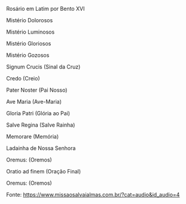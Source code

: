 Rosário em Latim por Bento XVI

Mistério Dolorosos


Mistério Luminosos


Mistério Gloriosos


Mistério Gozosos


Signum Crucis (Sinal da Cruz)


Credo (Creio)


Pater Noster (Pai Nosso)


Ave Maria (Ave-Maria)


Gloria Patri (Glória ao Pai)


Salve Regina (Salve Rainha)


Memorare (Memória)


Ladainha de Nossa Senhora


Oremus: (Oremos)


Oratio ad finem (Oração Final)


Oremus: (Oremos)


Fonte: https://www.missaosalvaialmas.com.br/?cat=audio&id_audio=4
